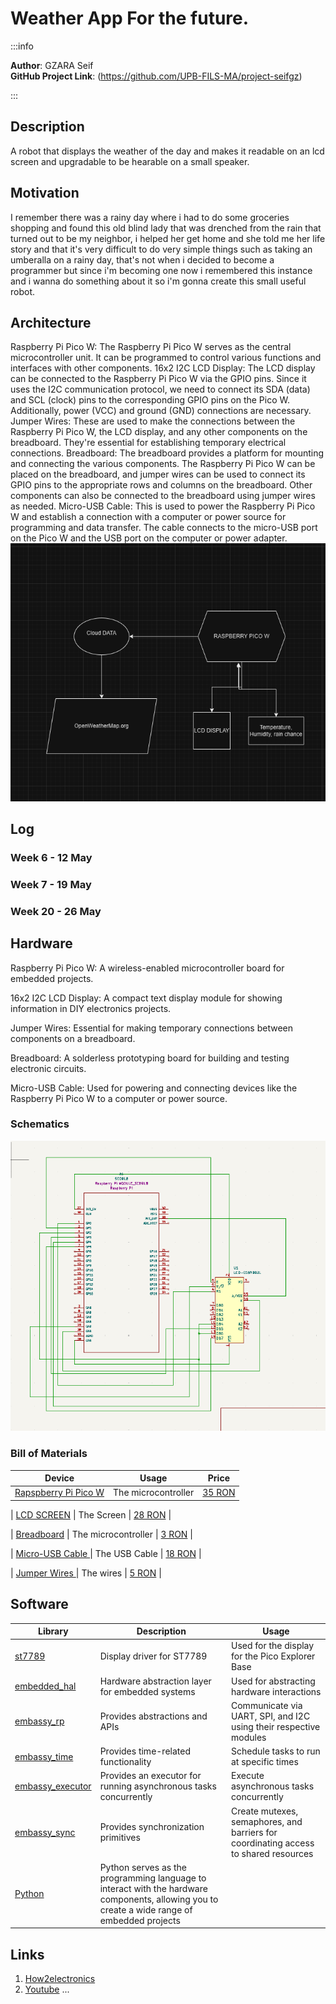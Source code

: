# Weather App For the future.

:::info 

**Author**: GZARA Seif \
**GitHub Project Link**: (https://github.com/UPB-FILS-MA/project-seifgz)

:::

## Description

A robot that displays the weather of the day and makes it readable on an lcd screen and upgradable to be hearable on a small speaker.

## Motivation

I remember there was a rainy day where i had to do some groceries shopping and found this old blind lady that was drenched from the rain that turned out to be my neighbor, i helped her get home and she told me her life story and that it's very difficult to do very simple things such as taking an umberalla on a rainy day, that's not when i decided to become a programmer but since i'm becoming one now i remembered this instance and i wanna do something about it so i'm gonna create this small useful robot.

## Architecture 

Raspberry Pi Pico W: The Raspberry Pi Pico W serves as the central microcontroller unit. It can be programmed to control various functions and interfaces with other components.
16x2 I2C LCD Display: The LCD display can be connected to the Raspberry Pi Pico W via the GPIO pins. Since it uses the I2C communication protocol, we need to connect its SDA (data) and SCL (clock) pins to the corresponding GPIO pins on the Pico W. Additionally, power (VCC) and ground (GND) connections are necessary.
Jumper Wires: These are used to make the connections between the Raspberry Pi Pico W, the LCD display, and any other components on the breadboard. They're essential for establishing temporary electrical connections.
Breadboard: The breadboard provides a platform for mounting and connecting the various components. The Raspberry Pi Pico W can be placed on the breadboard, and jumper wires can be used to connect its GPIO pins to the appropriate rows and columns on the breadboard. Other components can also be connected to the breadboard using jumper wires as needed.
Micro-USB Cable: This is used to power the Raspberry Pi Pico W and establish a connection with a computer or power source for programming and data transfer. The cable connects to the micro-USB port on the Pico W and the USB port on the computer or power adapter.
![Diagram](Block_Diagram.png)
## Log

<!-- write every week your progress here -->

### Week 6 - 12 May

### Week 7 - 19 May

### Week 20 - 26 May

## Hardware

Raspberry Pi Pico W: A wireless-enabled microcontroller board for embedded projects.

16x2 I2C LCD Display: A compact text display module for showing information in DIY electronics projects.

Jumper Wires: Essential for making temporary connections between components on a breadboard.

Breadboard: A solderless prototyping board for building and testing electronic circuits.

Micro-USB Cable: Used for powering and connecting devices like the Raspberry Pi Pico W to a computer or power source.

### Schematics

![KiCad](KiCAD.png)

### Bill of Materials

<!-- Fill out this table with all the hardware components that you might need.

The format is 
```
| [Device](link://to/device) | This is used ... | [price](link://to/store) |

```

-->

| Device | Usage | Price |
|--------|--------|-------|
| [Rapspberry Pi Pico W](https://www.raspberrypi.com/documentation/microcontrollers/raspberry-pi-pico.html) | The microcontroller | [35 RON](https://www.optimusdigital.ro/en/raspberry-pi-boards/12394-raspberry-pi-pico-w.html) |

| [LCD SCREEN](https://cleste.ro/ecran-lcd-1602-iic-i2c.html?utm_medium=GoogleAds&utm_campaign=&utm_source=&gad_source=1&gclid=Cj0KCQjwir2xBhC_ARIsAMTXk84gnt7kedeHZoojkhaEFgfC5FckUBmY7FJZONkuk1zFoACiWBMxrTEaAkoAEALw_wcB) | The Screen | [28 RON](https://cleste.ro/ecran-lcd-1602-iic-i2c.html?utm_medium=GoogleAds&utm_campaign=&utm_source=&gad_source=1&gclid=Cj0KCQjwir2xBhC_ARIsAMTXk84gnt7kedeHZoojkhaEFgfC5FckUBmY7FJZONkuk1zFoACiWBMxrTEaAkoAEALw_wcB) |

| [Breadboard](https://cleste.ro/breadboard-400-puncte.html?gad_source=1&gclid=Cj0KCQjwir2xBhC_ARIsAMTXk85FFCbq9EuD_029Or_Gg659DUnbj0Owr4K_b9maB8LJiks2TIHooaUaAkohEALw_wcB) | The microcontroller | [3 RON](https://cleste.ro/breadboard-400-puncte.html?gad_source=1&gclid=Cj0KCQjwir2xBhC_ARIsAMTXk85FFCbq9EuD_029Or_Gg659DUnbj0Owr4K_b9maB8LJiks2TIHooaUaAkohEALw_wcB) |

| [Micro-USB Cable ](https://www.f64.ro/cablu-baseus-cafule-usb-micro-usb-2-4a-0-5m-gri-negru/p?gad_source=1&gclid=Cj0KCQjwir2xBhC_ARIsAMTXk86fA0iMZKq-Vf69DcwjFG-B384hStRKYSYWuRUMVEpTIEH5wtDNm7gaAudPEALw_wcB) | The USB Cable | [18 RON](https://www.f64.ro/cablu-baseus-cafule-usb-micro-usb-2-4a-0-5m-gri-negru/p?gad_source=1&gclid=Cj0KCQjwir2xBhC_ARIsAMTXk86fA0iMZKq-Vf69DcwjFG-B384hStRKYSYWuRUMVEpTIEH5wtDNm7gaAudPEALw_wcB) |

| [Jumper Wires ](https://www.distrelec.ro/ro/jumper-wire-male-to-female-10-st-150-mm-multicoloured-rnd-rnd-255-00013/p/30115111?cq_src=google_ads&cq_cmp=18923290032&cq_con=&cq_term=&cq_med=pla&cq_plac=&cq_net=x&cq_pos=&cq_plt=gp&gad_source=1&gclid=Cj0KCQjwltKxBhDMARIsAG8KnqVSr-nvPIsdO7amnvvvBrSmOIXRjgAia9qHVP2dNyW8QDwB6g-IvwYaAt5EEALw_wcB&gclsrc=aw.ds) | The wires | [5 RON](https://www.distrelec.ro/ro/jumper-wire-male-to-female-10-st-150-mm-multicoloured-rnd-rnd-255-00013/p/30115111?cq_src=google_ads&cq_cmp=18923290032&cq_con=&cq_term=&cq_med=pla&cq_plac=&cq_net=x&cq_pos=&cq_plt=gp&gad_source=1&gclid=Cj0KCQjwltKxBhDMARIsAG8KnqVSr-nvPIsdO7amnvvvBrSmOIXRjgAia9qHVP2dNyW8QDwB6g-IvwYaAt5EEALw_wcB&gclsrc=aw.ds) |

## Software

| Library | Description | Usage |
|---------|-------------|-------|
| [st7789](https://github.com/almindor/st7789) | Display driver for ST7789 | Used for the display for the Pico Explorer Base |
| [embedded_hal](https://github.com/embassy-rs/embassy) | Hardware abstraction layer for embedded systems | Used for abstracting hardware interactions |
| [embassy_rp](https://github.com/embassy-rs/embassy) | Provides abstractions and APIs|  Communicate via UART, SPI, and I2C using their respective modules |
| [embassy_time](https://github.com/embassy-rs/embassy) | Provides time-related functionality | Schedule tasks to run at specific times |
| [embassy_executor](https://github.com/embassy-rs/embassy) | Provides an executor for running asynchronous tasks concurrently | Execute asynchronous tasks concurrently  |
| [embassy_sync](https://github.com/embassy-rs/embassy) |Provides synchronization primitives | Create mutexes, semaphores, and barriers for coordinating access to shared resources |
| [Python](https://github.com/python) |Python serves as the programming language to interact with the hardware components, allowing you to create a wide range of embedded projects|

## Links

<!-- Add a few links that inspired you and that you think you will use for your project -->

1. [How2electronics](https://how2electronics.com/raspberry-pi-pico-w-iot-weather-station-openweathermap/)
2. [Youtube](https://youtu.be/3q807OdvtH0?si=4Sr_54eqjX7ew_TJ)
...
